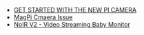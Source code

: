 
* [GET STARTED WITH THE NEW PI CAMERA](https://www.raspberrypi.org/magpi/get-started-pi-camera/)
* [MagPi Cmaera Issue](https://www.raspberrypi.org/magpi-issues/MagPi45.pdf)
* [NoIR V2 - Video Streaming Baby Monitor](https://www.element14.com/community/community/raspberry-pi/raspberrypi_projects/blog/2016/04/25/noir-v2-video-streaming-baby-monitor)
